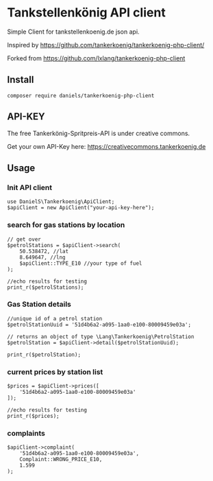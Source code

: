 # Tankstellenkönig API client

Simple Client for tankstellenkoenig.de json api. 

Inspired by https://github.com/tankerkoenig/tankerkoenig-php-client/

Forked from https://github.com/lxlang/tankerkoenig-php-client

## Install

```
composer require daniels/tankerkoenig-php-client
```
## API-KEY
The free Tankerkönig-Spritpreis-API is under creative commons.

Get your own API-Key here: 
https://creativecommons.tankerkoenig.de

## Usage
### Init API client
```
use DanielS\Tankerkoenig\ApiClient;
$apiClient = new ApiClient("your-api-key-here");
```

### search for gas stations by location
``` 
// get over
$petrolStations = $apiClient->search(
	50.538472, //lat
	8.649647, //lng
	$apiClient::TYPE_E10 //your type of fuel
);

//echo results for testing
print_r($petrolStations);
```

### Gas Station details
```  
//unique id of a petrol station
$petrolStationUuid = '51d4b6a2-a095-1aa0-e100-80009459e03a';

// returns an object of type \Lang\Tankerkoenig\PetrolStation
$petrolStation = $apiClient->detail($petrolStationUuid);
 
print_r($petrolStation);
```

### current prices by station list
```
$prices = $apiClient->prices([
	'51d4b6a2-a095-1aa0-e100-80009459e03a'
]);

//echo results for testing
print_r($prices);
```

### complaints
```
$apiClient->complaint(
	'51d4b6a2-a095-1aa0-e100-80009459e03a',
	Complaint::WRONG_PRICE_E10,
	1.599
);
```
